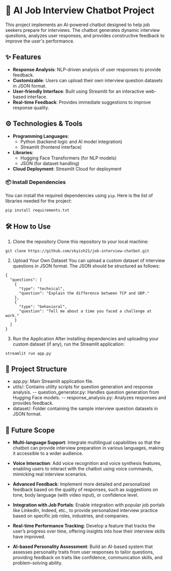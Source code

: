 # 🤖 AI Job Interview Chatbot Project

This project implements an AI-powered chatbot designed to help job seekers prepare for interviews. The chatbot generates dynamic interview questions, analyzes user responses, and provides constructive feedback to improve the user's performance.

## ✨ Features

- **Response Analysis**: NLP-driven analysis of user responses to provide feedback.
- **Customizable**: Users can upload their own interview question datasets in JSON format.
- **User-friendly Interface**: Built using Streamlit for an interactive web-based interface.
- **Real-time Feedback**: Provides immediate suggestions to improve response quality.
  
## ⚙️ Technologies & Tools

- **Programming Languages**:
  - Python (backend logic and AI model integration)
  - Streamlit (frontend interface)
- **Libraries**:
  - Hugging Face Transformers (for NLP models)
  - JSON (for dataset handling)
- **Cloud Deployment**: Streamlit Cloud for deployment


### 📦 Install Dependencies

You can install the required dependencies using `pip`. Here is the list of libraries needed for the project:

```
pip install requirements.txt
```

## 🛠️ How to Use
1. Clone the repository
Clone this repository to your local machine:
```
git clone https://github.com/skyish21/job-interview-chatbot.git
```

2. Upload Your Own Dataset
You can upload a custom dataset of interview questions in JSON format. The JSON should be structured as follows:
```
{
  "questions": [
    {
      "type": "technical",
      "question": "Explain the difference between TCP and UDP."
    },
    {
      "type": "behavioral",
      "question": "Tell me about a time you faced a challenge at work."
    }
  ]
}
```
3. Run the Application
After installing dependencies and uploading your custom dataset (if any), run the Streamlit application:
```
streamlit run app.py
```
## 📂 Project Structure
- app.py: Main Streamlit application file.
- utils/: Contains utility scripts for question generation and response analysis.
-- question_generator.py: Handles question generation from Hugging Face models.
-- response_analysis.py: Analyzes responses and provides feedback.
- dataset/: Folder containing the sample interview question datasets in JSON format.

## 🚀 Future Scope

- **Multi-language Support**: Integrate multilingual capabilities so that the chatbot can provide interview preparation in various languages, making it accessible to a wider audience.
  
- **Voice Interaction**: Add voice recognition and voice synthesis features, enabling users to interact with the chatbot using voice commands, mimicking real interview scenarios.
  
- **Advanced Feedback**: Implement more detailed and personalized feedback based on the quality of responses, such as suggestions on tone, body language (with video input), or confidence level.
  
- **Integration with Job Portals**: Enable integration with popular job portals like LinkedIn, Indeed, etc., to provide personalized interview practice based on specific job roles, industries, and companies.
  
- **Real-time Performance Tracking**: Develop a feature that tracks the user’s progress over time, offering insights into how their interview skills have improved.
  
- **AI-based Personality Assessment**: Build an AI-based system that assesses personality traits from user responses to tailor questions, providing feedback on traits like confidence, communication skills, and problem-solving ability.



